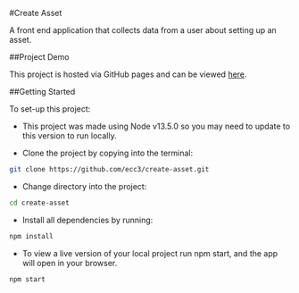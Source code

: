 #Create Asset

A front end application that collects data from a user about setting up an asset.

##Project Demo

This project is hosted via GitHub pages and can be viewed [here](https://ecc3.github.io/create-asset/).

##Getting Started

To set-up this project:

- This project was made using Node v13.5.0 so you may need to update to this version to run locally.

- Clone the project by copying into the terminal:

```bash
git clone https://github.com/ecc3/create-asset.git
```

- Change directory into the project:

```bash
cd create-asset
```

- Install all dependencies by running:

```bash
npm install
```

- To view a live version of your local project run npm start, and the app will open in your browser.

```bash
npm start
```

